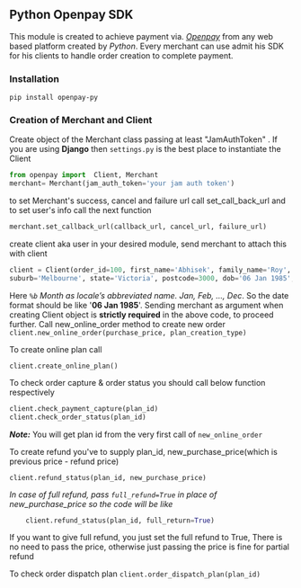 ## Python Openpay SDK

This module is created to achieve payment via. [_Openpay_](https://www.openpay.com.au/) from any web based platform 
created by *Python*. Every merchant can use admit his SDK for his clients to handle order creation to complete payment.  


### Installation

```pip install openpay-py```


### Creation of Merchant and Client
Create object of the Merchant class passing at least "JamAuthToken" . If you are using **Django** then ```settings.py```
is the best place to instantiate the Client

```python
from openpay import  Client, Merchant
merchant= Merchant(jam_auth_token='your jam auth token')
 ```


to set Merchant's success, cancel and failure url call set_call_back_url and to set user's info call the next function
```python
merchant.set_callback_url(callback_url, cancel_url, failure_url)
```

create client aka user in your desired module, send merchant to attach this with client
```python
client = Client(order_id=100, first_name='Abhisek', family_name='Roy', email='testdevloper007@gmail.com', address_1='15/520 Collins Street',
suburb='Melbourne', state='Victoria', postcode=3000, dob='06 Jan 1985', merchant=merchant)
```
Here _```%b```_ *_Month as locale’s abbreviated name. Jan, Feb, …, Dec_*.
 So the date format should be like '**06 Jan 1985**'.
Sending merchant as argument when creating Client object is **strictly required** in the above code, to proceed further.
Call new_online_order method to create new order 
```client.new_online_order(purchase_price, plan_creation_type)```

To create online plan call

```client.create_online_plan()```

To check order capture & order status you should call below function respectively

```python
client.check_payment_capture(plan_id)
client.check_order_status(plan_id)

```
**_Note:_** You will get  plan id from the very first call of ```new_online_order```

To create refund you've to supply plan_id, new_purchase_price(which is previous price - refund price)

```client.refund_status(plan_id, new_purchase_price)```

_In case of full refund, pass ```full_refund=True``` in place of new_purchase_price so the code will be like_

```python
    client.refund_status(plan_id, full_return=True)
```

If you want to give full refund, you just set the full refund to True, There is no need to pass the price,
otherwise just passing the price is fine for partial refund

To check order dispatch plan
```client.order_dispatch_plan(plan_id)```

